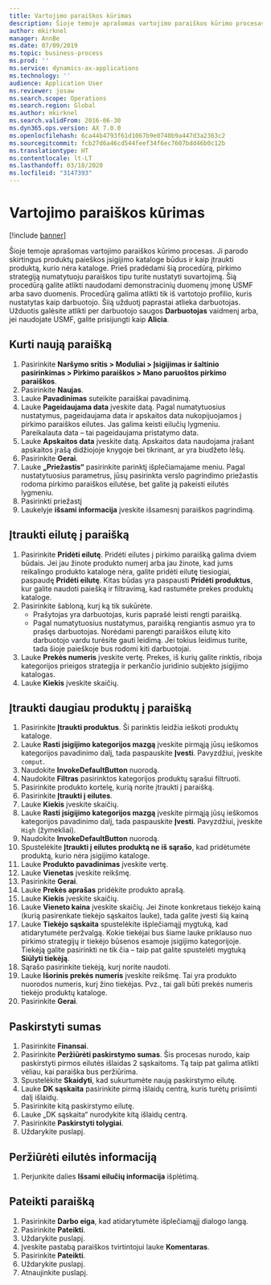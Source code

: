 ```yaml
---
title: Vartojimo paraiškos kūrimas
description: Šioje temoje aprašomas vartojimo paraiškos kūrimo procesas.
author: mkirknel
manager: AnnBe
ms.date: 07/09/2019
ms.topic: business-process
ms.prod: ''
ms.service: dynamics-ax-applications
ms.technology: ''
audience: Application User
ms.reviewer: josaw
ms.search.scope: Operations
ms.search.region: Global
ms.author: mkirknel
ms.search.validFrom: 2016-06-30
ms.dyn365.ops.version: AX 7.0.0
ms.openlocfilehash: 6ca44b4793f61d1067b9e0740b9a447d3a2363c2
ms.sourcegitcommit: fcb27d6a46cd544feef34f6ec7607bdd46b0c12b
ms.translationtype: HT
ms.contentlocale: lt-LT
ms.lasthandoff: 03/18/2020
ms.locfileid: "3147393"
---
```

# <a name="create-a-requisition-for-consumption"></a>Vartojimo paraiškos kūrimas

[!include [banner](../../includes/banner.md)]

Šioje temoje aprašomas vartojimo paraiškos kūrimo procesas. Ji parodo skirtingus produktų paieškos įsigijimo kataloge būdus ir kaip įtraukti produktą, kurio nėra kataloge. Prieš pradėdami šią procedūrą, pirkimo strategiją numatytuoju paraiškos tipu turite nustatyti suvartojimą. Šią procedūrą galite atlikti naudodami demonstracinių duomenų įmonę USMF arba savo duomenis. Procedūrą galima atlikti tik iš vartotojo profilio, kuris nustatytas kaip darbuotojo. Šiią užduotį paprastai atlieka darbuotojas. Užduotis galėsite atlikti per darbuotojo saugos **Darbuotojas** vaidmenį arba, jei naudojate USMF, galite prisijungti kaip **Alicia**.


## <a name="create-a-new-requisition"></a>Kurti naują paraišką
1. Pasirinkite **Naršymo sritis > Moduliai > Įsigijimas ir šaltinio pasirinkimas > Pirkimo paraiškos > Mano paruoštos pirkimo paraiškos**.
2. Pasirinkite **Naujas**.
3. Lauke **Pavadinimas** suteikite paraiškai pavadinimą.
4. Lauke **Pageidaujama data** įveskite datą. Pagal numatytuosius nustatymus, pageidaujama data ir apskaitos data nukopijuojamos į pirkimo paraiškos eilutes. Jas galima keisti eilučių lygmeniu. Pareikalauta data – tai pageidaujama pristatymo data.  
5. Lauke **Apskaitos data** įveskite datą. Apskaitos data naudojama įrašant apskaitos įrašą didžiojoje knygoje bei tikrinant, ar yra biudžeto lėšų.  
6. Pasirinkite **Gerai**.
7. Lauke **„Priežastis“** pasirinkite parinktį išplečiamajame meniu. Pagal nustatytuosius parametrus, jūsų pasirinkta verslo pagrindimo priežastis rodoma pirkimo paraiškos eilutėse, bet galite ją pakeisti eilutės lygmeniu.  
8. Pasirinkti priežastį
9. Laukelyje **išsami informacija** įveskite išsamesnį paraiškos pagrindimą.

## <a name="add-a-line-to-the-requisition"></a>Įtraukti eilutę į paraišką
1. Pasirinkite **Pridėti eilutę**. Pridėti eilutes į pirkimo paraišką galima dviem būdais. Jei jau žinote produkto numerį arba jau žinote, kad jums reikalingo produkto kataloge nėra, galite pridėti eilutę tiesiogiai, paspaudę **Pridėti eilutę**. Kitas būdas yra paspausti **Pridėti produktus**, kur galite naudoti paiešką ir filtravimą, kad rastumėte prekes produktų kataloge.    
2. Pasirinkite šabloną, kurį ką tik sukūrėte.
    - Prašytojas yra darbuotojas, kuris paprašė leisti rengti paraišką.   
    - Pagal numatytuosius nustatymus, paraišką rengiantis asmuo yra to prašęs darbuotojas. Norėdami parengti paraiškos eilutę kito darbuotojo vardu turėsite gauti leidimą. Jei tokius leidimus turite, tada šioje paieškoje bus rodomi kiti darbuotojai.  
3. Lauke **Prekės numeris** įveskite vertę. Prekes, iš kurių galite rinktis, riboja kategorijos prieigos strategija ir perkančio juridinio subjekto įsigijimo katalogas.   
4. Lauke **Kiekis** įveskite skaičių.

## <a name="add-more-products-to-the-requisition"></a>Įtraukti daugiau produktų į paraišką
1. Pasirinkite **Įtraukti produktus**. Ši parinktis leidžia ieškoti produktų kataloge.    
2. Lauke **Rasti įsigijimo kategorijos mazgą** įveskite pirmąją jūsų ieškomos kategorijos pavadinimo dalį, tada paspauskite **Įvesti**. Pavyzdžiui, įveskite `comput`.  
3. Naudokite **InvokeDefaultButton** nuorodą.
4. Naudokite **Filtras** pasirinktos kategorijos produktų sąrašui filtruoti.
5. Pasirinkite produkto kortelę, kurią norite įtraukti į paraišką.
6. Pasirinkite **Įtraukti į eilutes**.
7. Lauke **Kiekis** įveskite skaičių.
8. Lauke **Rasti įsigijimo kategorijos mazgą** įveskite pirmąją jūsų ieškomos kategorijos pavadinimo dalį, tada paspauskite **Įvesti**. Pavyzdžiui, įveskite `High` (žymekliai).  
9. Naudokite **InvokeDefaultButton** nuorodą.
10. Spustelėkite **Įtraukti į eilutes produktą ne iš sąrašo**, kad pridėtumėte produktą, kurio nėra įsigijimo kataloge.
11. Lauke **Produkto pavadinimas** įveskite vertę.
12. Lauke **Vienetas** įveskite reikšmę.
13. Pasirinkite **Gerai**.
14. Lauke **Prekės aprašas** pridėkite produkto aprašą.
15. Lauke **Kiekis** įveskite skaičių.
16. Lauke **Vieneto kaina** įveskite skaičių. Jei žinote konkretaus tiekėjo kainą (kurią pasirenkate tiekėjo sąskaitos lauke), tada galite įvesti šią kainą   
17. Lauke **Tiekėjo sąskaita** spustelėkite išplečiamąjį mygtuką, kad atidarytumėte peržvalgą. Kokie tiekėjai bus šiame lauke priklauso nuo pirkimo strategijų ir tiekėjo būsenos esamoje įsigijimo kategorijoje. Tiekėją galite pasirinkti ne tik čia – taip pat galite spustelėti mygtuką **Siūlyti tiekėją**.    
18. Sąrašo pasirinkite tiekėją, kurį norite naudoti.
19. Lauke **Išorinis prekės numeris** įveskite reikšmę. Tai yra produkto nuorodos numeris, kurį žino tiekėjas. Pvz., tai gali būti prekės numeris tiekėjo produktų kataloge.  
20. Pasirinkite **Gerai**.

## <a name="distribute-amounts"></a>Paskirstyti sumas
1. Pasirinkite **Finansai**.
2. Pasirinkite **Peržiūrėti paskirstymo sumas**. Šis procesas nurodo, kaip paskirstyti pirmos eilutės išlaidas 2 sąskaitoms. Tą taip pat galima atlikti vėliau, kai paraiška bus peržiūrima.  
3. Spustelėkite **Skaidyti**, kad sukurtumėte naują paskirstymo eilutę.
4. Lauke **DK sąskaita** pasirinkite pirmą išlaidų centrą, kuris turėtų prisiimti dalį išlaidų.
5. Pasirinkite kitą paskirstymo eilutę.
6. Lauke „DK sąskaita“ nurodykite kitą išlaidų centrą.
7. Pasirinkite **Paskirstyti tolygiai**.
8. Uždarykite puslapį.

## <a name="view-line-details"></a>Peržiūrėti eilutės informaciją
1. Perjunkite dalies **Išsami eilučių informacija** išplėtimą.

## <a name="submit-the-requisition"></a>Pateikti paraišką
1. Pasirinkite **Darbo eiga**, kad atidarytumėte išplečiamąjį dialogo langą.
2. Pasirinkite **Pateikti**.
3. Uždarykite puslapį.
4. Įveskite pastabą paraiškos tvirtintojui lauke **Komentaras**.
5. Pasirinkite **Pateikti**.
6. Uždarykite puslapį.
7. Atnaujinkite puslapį.

